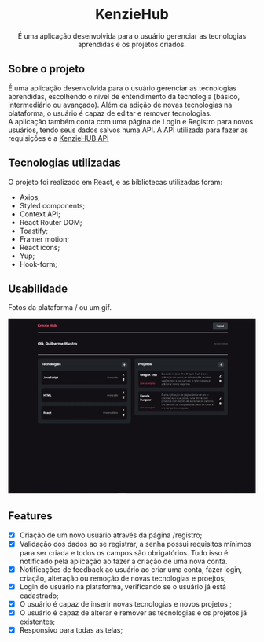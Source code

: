 <!-- PROJECT LOGO -->
<br />
<div align="center">


<h1 align="center">KenzieHub</h1>

  <p align="center">
    É uma aplicação desenvolvida para o usuário gerenciar as tecnologias aprendidas e os projetos criados.
  </p>
</div>

<!-- ABOUT THE PROJECT -->
## Sobre o projeto

É uma aplicação desenvolvida para o usuário gerenciar as tecnologias aprendidas,
escolhendo o nível de entendimento da tecnologia (básico, intermediário ou
avançado). Além da adição de novas tecnologias na plataforma, o usuário é capaz
de editar e remover tecnologias. <br /> A aplicação também conta com uma página
de Login e Registro para novos usuários, tendo seus dados salvos numa API. A API
utilizada para fazer as requisições é a
<a href="https://github.com/Kenzie-Academy-Brasil-Developers/kenziehub-api">
KenzieHUB API</a>


## Tecnologias utilizadas

O projeto foi realizado em React, e as bibliotecas utilizadas foram:

- Axios;
- Styled components;
- Context API;
- React Router DOM;
- Toastify;
- Framer motion;
- React icons;
- Yup;
- Hook-form;

<!-- USAGE EXAMPLES -->

## Usabilidade

Fotos da plataforma / ou um gif.
<div align="center">
<img src="screenshots/kenzie-hub.gif" >
</div>

<!-- ROADMAP -->

## Features

- [x] Criação de um novo usuário através da página /registro;
- [x] Validação dos dados ao se registrar, a senha possui requisitos mínimos
      para ser criada e todos os campos são obrigatórios. Tudo isso é notificado
      pela aplicação ao fazer a criação de uma nova conta.
- [x] Notificações de feedback ao usuário ao criar uma conta, fazer login,
      criação, alteração ou remoção de novas tecnologias e proejtos;
- [x] Login do usuário na plataforma, verificando se o usuário já está
      cadastrado;
- [x] O usuário é capaz de inserir novas tecnologias e novos projetos ;
- [x] O usuário é capaz de alterar e remover as tecnologias e os projetos já existentes;
- [x] Responsivo para todas as telas;
